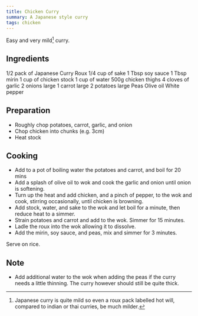 ```yaml
---
title: Chicken Curry
summary: A Japanese style curry
tags: chicken
---
```


Easy and very mild[^1] curry.

## Ingredients

1/2 pack of Japanese Curry Roux
1/4 cup of sake
1 Tbsp soy sauce
1 Tbsp mirin
1 cup of chicken stock
1 cup of water
500g chicken thighs
4 cloves of garlic
2 onions large
1 carrot large
2 potatoes large
Peas
Olive oil
White pepper


## Preparation

* Roughly chop potatoes, carrot, garlic, and onion
* Chop chicken into chunks (e.g. 3cm)
* Heat stock

## Cooking

* Add to a pot of boiling water the potatoes and carrot, and boil for 20 mins
* Add a splash of olive oil to wok and cook the garlic and onion until onion is softening.
* Turn up the heat and add chicken, and a pinch of pepper, to the wok and cook, stirring occasionally, until chicken is browning.
* Add stock, water, and sake to the wok and let boil for a minute, then reduce heat to a simmer.
* Strain potatoes and carrot and add to the wok. Simmer for 15 minutes.
* Ladle the roux into the wok allowing it to dissolve.
* Add the mirin, soy sauce, and peas, mix and simmer for 3 minutes.

Serve on rice. 

## Note

[^1]: Japanese curry is quite mild so even a roux pack labelled hot will, compared to indian or thai curries, be much milder.
 
* Add additional water to the wok when adding the peas if the curry needs a little thinning. The curry however should still be quite thick.
